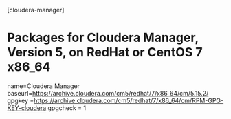 [cloudera-manager]
# Packages for Cloudera Manager, Version 5, on RedHat or CentOS 7 x86_64
name=Cloudera Manager
baseurl=https://archive.cloudera.com/cm5/redhat/7/x86_64/cm/5.15.2/
gpgkey =https://archive.cloudera.com/cm5/redhat/7/x86_64/cm/RPM-GPG-KEY-cloudera
gpgcheck = 1
